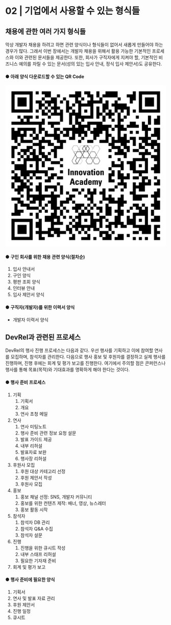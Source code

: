 # 02 \| 기업에서 사용할 수 있는 형식들

## 채용에 관한 여러 가지 형식들

막상 개발자 채용을 하려고 하면 관련 양식이나 형식들이 없어서 새롭게 만들어야 하는 경우가 많다. 그래서 이번 장에서는 개발자 채용을 위해서 활용 가능한 기본적인 프로세스와 이와 관련된 문서들을 제공한다. 또한, 회사가 구직자에게 지켜야 할, 기본적인 비즈니스 예의를 차릴 수 있는 문서\(성의 있는 입사 안내, 정식 입사 제안서\)도 공유한다.

#### ● 아래 양식 다운로드할 수 있는 QR Code

![](../.gitbook/assets/tech-hr_qr_download.png)

#### ● 구인 회사를 위한 채용 관련 양식\(절차순\)

1. 입사 안내서 
2. 구인 양식 
3. 평판 조회 양식 
4. 인터뷰 안내
5. 입사 제안서 양식

#### ● 구직자\(개발자\)를 위한 이력서 양식

* 개발자 이력서 양식

## DevRel과 관련된 프로세스

DevRel의 행사 진행 프로세스는 다음과 같다. 우선 행사를 기획하고 이에 참여할 연사를 모집하며, 참석자를 관리한다. 다음으로 행사 홍보 및 후원자를 결정하고 실제 행사를 진행하며, 진행 후에는 회계 및 평가 보고를 진행한다. 여기에서 주의할 점은 콘퍼런스나 행사를 통해 목표\(목적\)와 기대효과를 명확하게 해야 한다는 것이다.

#### ● 행사 준비 프로세스

1. 기획 
   1. 기획서 
   2. 개요 
   3. 연사 초청 메일 
2. 연사 
   1. 연사 미팅노트 
   2. 행사 준비 관련 정보 요청 설문 
   3. 발표 가이드 제공
   4. 내부 리허설
   5. 발표자료 보완
   6. 행사장 리허설
3. 후원사 모집
   1. 후원 대상 카테고리 선정
   2. 후원 제안서 작성
   3. 후원사 모집
4. 홍보
   1. 홍보 채널 선정: SNS, 개발자 커뮤니티
   2. 홍보를 위한 컨텐츠 제작: 배너, 영상, 뉴스레터
   3. 홍보 활동 시작
5. 참석자 
   1. 참석자 DB 관리 
   2. 참석자 Q&A 수집
   3. 참석자 설문
6. 진행 
   1. 진행을 위한 큐시트 작성
   2. 내부 스태프 리허설
   3. 필요한 기자재 준비
7. 회계 및 평가 보고

#### ● 행사 준비에 필요한 양식

1. 기획서 
2. 연사 및 발표 자료 관리  
3. 후원 제안서 
4. 진행 일정 
5. 큐시트

